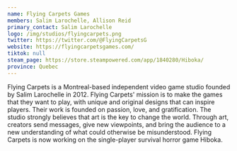 ```yaml
---
name: Flying Carpets Games
members: Salim Larochelle, Allison Reid
primary_contact: Salim Larochelle
logo: /img/studios/flyingcarpets.png
twitter: https://twitter.com/@FlyingCarpetsG
website: https://flyingcarpetsgames.com/
tiktok: null
steam_page: https://store.steampowered.com/app/1840280/Hiboka/
province: Quebec
---
```

Flying Carpets is a Montreal-based independent video game studio founded by Salim Larochelle in 2012. Flying Carpets' mission is to make the games that they want to play, with unique and original designs that can inspire players. Their work is founded on passion, love, and gratification. The studio strongly believes that art is the key to change the world. Through art, creators send messages, give new viewpoints, and bring the audience to a new understanding of what could otherwise be misunderstood. Flying Carpets is now working on the single-player survival horror game Hiboka.
